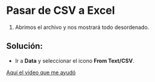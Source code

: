 # Pasar de CSV a Excel

1. Abrimos el archivo y nos mostrará todo desordenado.

## Solución:

- Ir a **Data** y seleccionar el icono **From Text/CSV**.

[Aquí el video que me ayudó](https://www.youtube.com/watch?v=edwnaFgMzQg)
